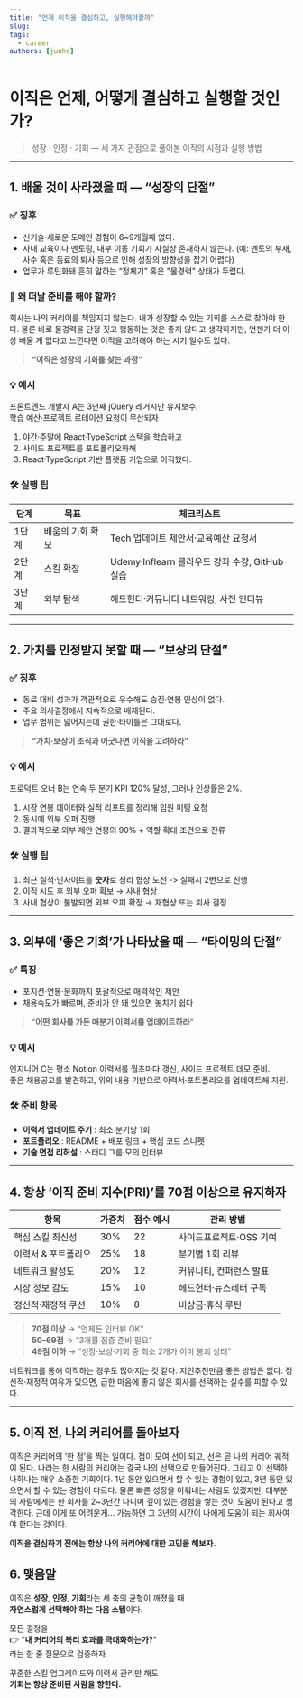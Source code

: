 ```yaml
---
title: "언제 이직을 결심하고, 실행해야할까"
slug:
tags:
  - career
authors: [junho]
---
```


# 이직은 언제, 어떻게 결심하고 실행할 것인가?

> 성장 · 인정 · 기회 — 세 가지 관점으로 풀어본 이직의 시점과 실행 방법

---

## 1. 배울 것이 사라졌을 때 — “성장의 단절”

### ✅ 징후

- 신기술·새로운 도메인 경험이 6~9개월째 없다.
- 사내 교육이나 멘토링, 내부 이동 기회가 사실상 존재하지 않는다.
  (예: 멘토의 부재, 사수 혹은 동료의 퇴사 등으로 인해 성장의 방향성을 잡기 어렵다)
- 업무가 루틴화돼 흔히 말하는 “정체기” 혹은 "물경력" 상태가 두렵다.

### 🎯 왜 떠날 준비를 해야 할까?

회사는 나의 커리어를 책임지지 않는다. 내가 성장할 수 있는 기회를 스스로 찾아야 한다.
물론 바로 물경력을 단정 짓고 행동하는 것은 좋지 않다고 생각하지만, 언젠가 더 이상 배울 게 없다고 느낀다면
이직을 고려해야 하는 시기 일수도 있다.

> **“이직은 성장의 기회를 찾는 과정”**

### 💡 예시

프론트엔드 개발자 A는 3년째 jQuery 레거시만 유지보수.  
학습 예산·프로젝트 로테이션 요청이 무산되자

1. 야간·주말에 React·TypeScript 스택을 학습하고
2. 사이드 프로젝트를 포트폴리오화해
3. React·TypeScript 기반 플랫폼 기업으로 이직했다.

### 🛠 실행 팁

| 단계  | 목표             | 체크리스트                                     |
| ----- | ---------------- | ---------------------------------------------- |
| 1단계 | 배움의 기회 확보 | Tech 업데이트 제안서·교육예산 요청서           |
| 2단계 | 스킬 확장        | Udemy·Inflearn 클라우드 강좌 수강, GitHub 실습 |
| 3단계 | 외부 탐색        | 헤드헌터·커뮤니티 네트워킹, 사전 인터뷰        |

---

## 2. 가치를 인정받지 못할 때 — “보상의 단절”

### ✅ 징후

- 동료 대비 성과가 객관적으로 우수해도 승진·연봉 인상이 없다.
- 주요 의사결정에서 지속적으로 배제된다.
- 업무 범위는 넓어지는데 권한·타이틀은 그대로다.

> **“가치·보상이 조직과 어긋나면 이직을 고려하라”**

### 💡 예시

프로덕트 오너 B는 연속 두 분기 KPI 120% 달성, 그러나 인상률은 2%.

1. 시장 연봉 데이터와 실적 리포트를 정리해 임원 미팅 요청
2. 동시에 외부 오퍼 진행
3. 결과적으로 외부 제안 연봉의 90% + 역할 확대 조건으로 잔류

### 🛠 실행 팁

1. 최근 실적·인사이트를 **숫자**로 정리 협상 도전 -> 실패시 2번으로 진행
2. 이직 시도 후 외부 오퍼 확보 → 사내 협상
3. 사내 협상이 불발되면 외부 오퍼 확정 → 재협상 또는 퇴사 결정

---

## 3. 외부에 ‘좋은 기회’가 나타났을 때 — “타이밍의 단절”

### ✅ 특징

- 포지션·연봉·문화까지 포괄적으로 매력적인 제안
- 채용속도가 빠르며, 준비가 안 돼 있으면 놓치기 쉽다

> “**어떤 회사를 가든 매분기 이력서를 업데이트하라**”

### 💡 예시

엔지니어 C는 평소 Notion 이력서를 월초마다 갱신, 사이드 프로젝트 데모 준비.  
좋은 채용공고를 발견하고, 위의 내용 기반으로 이력서·포트폴리오를 업데이트해 지원.

### 🛠 준비 항목

- **이력서 업데이트 주기** : 최소 분기당 1회
- **포트폴리오** : README + 배포 링크 + 핵심 코드 스니펫
- **기술 면접 리허설** : 스터디 그룹·모의 인터뷰

---

## 4. 항상 ‘이직 준비 지수(PRI)’를 70점 이상으로 유지하자

| 항목                | 가중치 | 점수 예시 | 관리 방법               |
| ------------------- | ------ | --------- | ----------------------- |
| 핵심 스킬 최신성    | 30%    | 22        | 사이드프로젝트·OSS 기여 |
| 이력서 & 포트폴리오 | 25%    | 18        | 분기별 1회 리뷰         |
| 네트워크 활성도     | 20%    | 12        | 커뮤니티, 컨퍼런스 발표 |
| 시장 정보 감도      | 15%    | 10        | 헤드헌터·뉴스레터 구독  |
| 정신적·재정적 쿠션  | 10%    | 8         | 비상금·휴식 루틴        |

> **70점 이상** → “언제든 인터뷰 OK”  
> **50–69점** → “3개월 집중 준비 필요”  
> **49점 이하** → “성장·보상·기회 중 최소 2개가 이미 붕괴 상태”

네트워크를 통해 이직하는 경우도 많아지는 것 같다. 지인추천만큼 좋은 방법은 없다.
정신적·재정적 여유가 있으면, 급한 마음에 좋지 않은 회사를 선택하는 실수를 피할 수 있다.

---

## 5. 이직 전, 나의 커리어를 돌아보자

이직은 커리어의 ‘한 점’을 찍는 일이다. 점이 모여 선이 되고, 선은 곧 나의 커리어 궤적이 된다.
나라는 한 사람의 커리어는 결국 나의 선택으로 만들어진다. 그리고 이 선택하나하나는 매우 소중한 기회이다.
1년 동안 있으면서 할 수 있는 경험이 있고, 3년 동안 있으면서 할 수 있는 경험이 다르다.
물론 빠른 성장을 이뤄내는 사람도 있겠지만, 대부분의 사람에게는 한 회사를 2~3년간 다니며 깊이 있는 경험을 쌓는 것이 도움이 된다고 생각한다.
근데 이게 또 어려운게... 가능하면 그 3년의 시간이 나에게 도움이 되는 회사여야 한다는 것이다.

**이직을 결심하기 전에는 항상 나의 커리어에 대한 고민을 해보자.**

## 6. 맺음말

이직은 **성장**, **인정**, **기회**라는 세 축의 균형이 깨졌을 때  
**자연스럽게 선택해야 하는 다음 스텝**이다.

모든 결정을  
👉 "**내 커리어의 복리 효과를 극대화하는가?**"  
라는 한 줄 질문으로 검증하자.

꾸준한 스킬 업그레이드와 이력서 관리만 해도  
**기회는 항상 준비된 사람을 향한다.**
